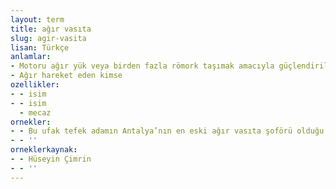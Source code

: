 ```yaml
---
layout: term
title: ağır vasıta
slug: agir-vasita
lisan: Türkçe
anlamlar:
- Motoru ağır yük veya birden fazla römork taşımak amacıyla güçlendirilmiş kamyon, tır vb.; ağır araç
- Ağır hareket eden kimse
ozellikler:
- - isim
- - isim
  - mecaz
ornekler:
- - Bu ufak tefek adamın Antalya’nın en eski ağır vasıta şoförü olduğu söylenir.
- - ''
orneklerkaynak:
- - Hüseyin Çimrin
- - ''
---
```

